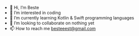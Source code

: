 - 👋 Hi, I’m Beste
- 👀 I’m interested in coding
- 🌱 I’m currently learning Kotlin & Swift programming languages
- 💞️ I’m looking to collaborate on nothing yet
- 📫 How to reach me besteeest@gmail.com

<!---
bestebes/bestebes is a ✨ special ✨ repository because its `README.md` (this file) appears on your GitHub profile.
You can click the Preview link to take a look at your changes.
--->
